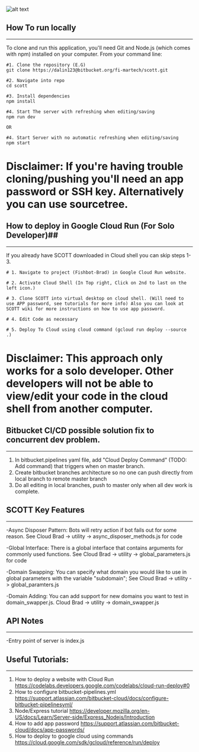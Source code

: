 ![alt text](https://tfwiki.net/mediawiki/images2/thumb/6/67/BotBotsPromoArt.jpg/540px-BotBotsPromoArt.jpg)

## How To run locally
----------------------------------------------------------------------------------------------------------------
To clone and run this application, you'll need Git and Node.js (which comes with npm) installed on your computer. From your command line:

```
#1. Clone the repository (E.G)
git clone https://dalin123@bitbucket.org/fi-martech/scott.git

#2. Navigate into repo
cd scott

#3. Install dependencies
npm install

#4. Start The server with refreshing when editing/saving
npm run dev

OR

#4. Start Server with no automatic refreshing when editing/saving
npm start

```
# Disclaimer: If you're having trouble cloning/pushing you'll need an app password or SSH key. Alternatively you can use sourcetree.

## How to deploy in Google Cloud Run (For Solo Developer)##
----------------------------------------------------------------------------------------------------------------
If you already have SCOTT downloaded in Cloud shell you can skip steps 1-3.

```
# 1. Navigate to project (Fishbot-Brad) in Google Cloud Run website.

# 2. Activate Cloud Shell (In Top right, Click on 2nd to last on the left icon.)

# 3. Clone SCOTT into virtual desktop on cloud shell. (Will need to use APP password, see tutorials for more info) Also you can look at SCOTT wiki for more instructions on how to use app password.

# 4. Edit Code as necessary

# 5. Deploy To Cloud using cloud command (gcloud run deploy --source .)

```
# Disclaimer: This approach only works for a solo developer. Other developers will not be able to view/edit your code in the cloud shell from another computer.

## Bitbucket CI/CD possible solution fix to concurrent dev problem.
-----------------------------------------------------------------------------------------------------------------------------------------------------
1. In bitbucket.pipelines yaml file, add "Cloud Deploy Command" (TODO: Add command) that triggers when on master branch.
2. Create bitbucket branches architecture so no one can push directly from local branch to remote master branch
3. Do all editing in local branches, push to master only when all dev work is complete.


## SCOTT Key Features
----------------------------------------------------------------------------------------------------------------
-Async Disposer Pattern: Bots will retry action if bot fails out for some reason. See Cloud Brad -> utility -> async_disposer_methods.js for code

-Global Interface: There is a global interface that contains arguments for commonly used functions.  See Cloud Brad -> utility -> global_parameters.js for code

-Domain Swapping: You can specify what domain you would like to use in global parameters with the variable "subdomain"; See Cloud Brad -> utility -> global_paramters.js

-Domain Adding: You can add support for new domains you want to test in domain_swapper.js. Cloud Brad -> utility -> domain_swapper.js

## API Notes
----------------------------------------------------------------------------------------------------------------
-Entry point of server is index.js


## Useful Tutorials: 
----------------------------------------------------------------------------------------------------------------

1. How to deploy a website with Cloud Run https://codelabs.developers.google.com/codelabs/cloud-run-deploy#0 
2. How to configure bitbucket-pipelines.yml https://support.atlassian.com/bitbucket-cloud/docs/configure-bitbucket-pipelinesyml/
3. Node/Express tutorial https://developer.mozilla.org/en-US/docs/Learn/Server-side/Express_Nodejs/Introduction
4. How to add app password https://support.atlassian.com/bitbucket-cloud/docs/app-passwords/
5. How to deploy to google cloud using commands https://cloud.google.com/sdk/gcloud/reference/run/deploy
